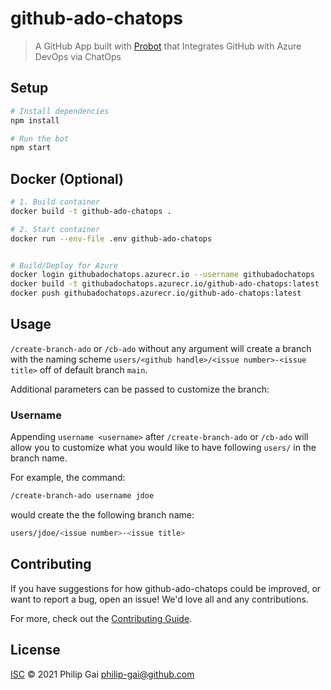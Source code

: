 # github-ado-chatops

> A GitHub App built with [Probot](https://github.com/probot/probot) that Integrates GitHub with Azure DevOps via ChatOps

## Setup

```sh
# Install dependencies
npm install

# Run the bot
npm start
```

## Docker (Optional)

```sh
# 1. Build container
docker build -t github-ado-chatops .

# 2. Start container
docker run --env-file .env github-ado-chatops


# Build/Deploy for Azure
docker login githubadochatops.azurecr.io --username githubadochatops
docker build -t githubadochatops.azurecr.io/github-ado-chatops:latest .
docker push githubadochatops.azurecr.io/github-ado-chatops:latest
```
## Usage

`/create-branch-ado` or `/cb-ado` without any argument will create a branch with the naming scheme `users/<github handle>/<issue number>-<issue title>` off of default branch `main`.

Additional parameters can be passed to customize the branch:

### Username

Appending `username <username>` after `/create-branch-ado` or `/cb-ado` will allow you to customize what you would like to have following `users/` in the branch name.

For example, the command:
```sh
/create-branch-ado username jdoe  
```
would create the the following branch name:

```sh
users/jdoe/<issue number>-<issue title>
```

## Contributing

If you have suggestions for how github-ado-chatops could be improved, or want to report a bug, open an issue! We'd love all and any contributions.

For more, check out the [Contributing Guide](CONTRIBUTING.md).

## License

[ISC](LICENSE) © 2021 Philip Gai <philip-gai@github.com>
